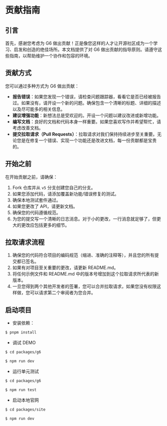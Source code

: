 # 贡献指南

## 引言

首先，感谢您考虑为 G6 做出贡献！正是像您这样的人才让开源社区成为一个学习、启发和创造的绝佳场所。本文档提供了对 G6 做出贡献的指导原则。请遵守这些指南，以帮助维护一个协作和包容的环境。

## 贡献方式

您可以通过多种方式为 G6 做出贡献：

- **报告错误**：如果您发现一个错误，请检查问题跟踪器，看看它是否已经被报告过。如果没有，请开设一个新的问题。确保包含一个清晰的标题、详细的描述以及尽可能多的相关信息。
- **建议增强功能**：新想法总是受欢迎的。开设一个问题以建议改进或新增功能。
- **编写文档**：良好的文档和代码本身一样重要。如果您喜欢写作并希望帮忙，请考虑改善文档。
- **提交拉取请求（Pull Requests）**：拉取请求对我们保持持续进步至关重要。无论您是在修复一个错误、实现一个功能还是改进文档，每一份贡献都是宝贵的。

## 开始之前

在开始贡献之前，请确保：

1. Fork 仓库并从 `v5` 分支创建您自己的分支。
2. 如果您添加代码，请添加覆盖新功能/错误修复的测试。
3. 确保本地测试套件通过。
4. 如果您更改了 API，请更新文档。
5. 确保您的代码遵循规范。
6. 为您的提交写一个清晰的日志消息。对于小的更改，一行消息就足够了，但更大的更改应包括更多的细节。

## 拉取请求流程

1. 确保您的代码符合项目的编码规范（缩进、准确的注释等），并且您的所有提交都已签名。
2. 如果有对项目至关重要的更改，请更新 README.md。
3. 将任何示例文件和 README.md 中的版本号增加到这个拉取请求所代表的新版本。
4. 一旦您得到两个其他开发者的签署，您可以合并拉取请求，如果您没有权限这样做，您可以请求第二个审阅者为您合并。

## 启动项目

- 安装依赖：

```bash
$ pnpm install
```

- 调试 DEMO

```bash
$ cd packages/g6

$ npm run dev
```

- 运行单元测试

```bash
$ cd packages/g6

$ npm run test
```

- 启动本地官网

```bash
$ cd packages/site

$ npm run dev
```
